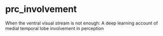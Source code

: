 # prc_involvement
When the ventral visual stream is not enough: A deep learning account of medial temporal lobe involvement in perception
